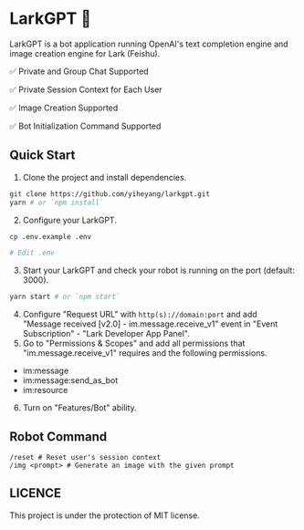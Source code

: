 # LarkGPT 🤖️

LarkGPT is a bot application running OpenAI's text completion engine and image creation engine for Lark (Feishu).

✅ Private and Group Chat Supported

✅ Private Session Context for Each User

✅ Image Creation Supported

✅ Bot Initialization Command Supported

## Quick Start

1. Clone the project and install dependencies.
```bash
git clone https://github.com/yiheyang/larkgpt.git
yarn # or `npm install`
```
2. Configure your LarkGPT.
```bash
cp .env.example .env

# Edit .env
```
3. Start your LarkGPT and check your robot is running on the port (default: 3000).
```bash
yarn start # or `npm start`
```
4. Configure "Request URL" with `http(s)://domain:port` and add "Message received [v2.0] - im.message.receive_v1" event in "Event Subscription" - "Lark Developer App Panel".
5. Go to "Permissions & Scopes" and add all permissions that "im.message.receive_v1" requires and the following permissions.
- im:message
- im:message:send_as_bot
- im:resource
6. Turn on "Features/Bot" ability.

## Robot Command
```text
/reset # Reset user's session context
/img <prompt> # Generate an image with the given prompt
```
## LICENCE
This project is under the protection of MIT license.
